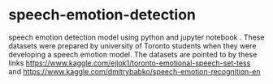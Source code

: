 # speech-emotion-detection
speech emotion detection model using python and jupyter notebook
. These datasets were prepared by university of Toronto students when they were developing a speech emotion model. The datasets are pointed to by these links https://www.kaggle.com/ejlok1/toronto-emotional-speech-set-tess  and  https://www.kaggle.com/dmitrybabko/speech-emotion-recognition-en

